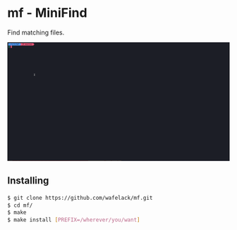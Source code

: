 mf - MiniFind
======

Find matching files.

<img src="assets/mf.gif" width="1200px" >

Installing
----------

```bash
$ git clone https://github.com/wafelack/mf.git
$ cd mf/
$ make
$ make install [PREFIX=/wherever/you/want]
```
